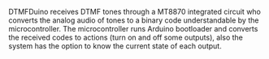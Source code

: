 DTMFDuino receives DTMF tones through a MT8870 integrated circuit who converts the analog audio of tones to a binary code understandable by the microcontroller. The 
microcontroller runs Arduino bootloader and converts the received codes to actions (turn on and off some outputs), also the system has the option to know the current state 
of each output.

